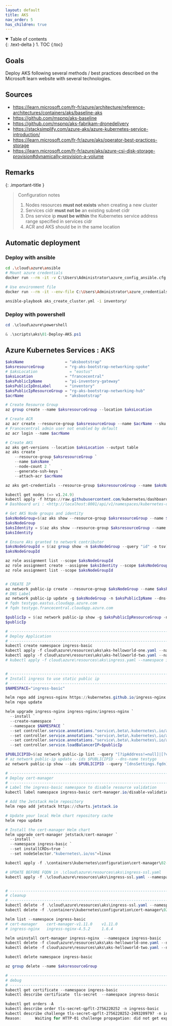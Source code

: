 ```yaml
---
layout: default
title: AKS
nav_order: 5
has_children: true
---
```


<details open markdown="block">
  <summary>
    Table of contents
  </summary>
  {: .text-delta }
1. TOC
{:toc}
</details>

## Goals

Deploy AKS following several methods / best practices described on the Microsoft learn website with several technologies.

## Sources

* <https://learn.microsoft.com/fr-fr/azure/architecture/reference-architectures/containers/aks/baseline-aks>
* <https://github.com/mspnp/aks-baseline>
* <https://github.com/mspnp/aks-fabrikam-dronedelivery>
* <https://stacksimplify.com/azure-aks/azure-kubernetes-service-introduction/>
* <https://learn.microsoft.com/fr-fr/azure/aks/operator-best-practices-storage>
* <https://learn.microsoft.com/fr-fr/azure/aks/azure-csi-disk-storage-provision#dynamically-provision-a-volume>

## Remarks

{: .important-title }
> Configuration notes
>
> 1. Nodes resources **must not exists** when creating a new cluster
> 2. Services cidr **must not be** an existing subnet cidr
> 3. Dns service ip **must be within** the Kubernetes service address range specified in services cidr
> 4. ACR and AKS should be in the same location

## Automatic deployment

### Deploy with ansible

``` bash
cd .\cloud\azure\ansible
# Mount azure credentials
docker run --rm -it -v C:\Users\Administrator\azure_config_ansible.cfg:/root/.azure/credentials -v "$(Get-Location):/myapp:rw" -w /myapp local/ansible bash

# Use environment file
docker run --rm -it --env-file C:\Users\Administrator\azure_credentials  -v "$(Get-Location):/myapp:rw" -w /myapp local/ansible bash

ansible-playbook aks_create_cluster.yml -i inventory/
```

### Deploy with powershell

``` powershell
cd .\cloud\azure\powershell

& .\scripts\aks\01-Deploy-AKS.ps1  
```

## Azure Kubernetes Services : AKS

``` powershell
$aksName                  = "aksbootstrap"
$aksresourceGroup         = "rg-aks-bootstrap-networking-spoke"
# $aksLocation              = "eastus"
$aksLocation              = "francecentral"
$aksPublicIpName          = "pi-inventory-gateway"
$aksPublicIpDnsLabel      = "inventory"
$aksPublicIpResourceGroup = "rg-aks-bootstrap-networking-hub"
$acrName                  = "aksbootstrap"

# Create Resource Group
az group create --name $aksresourceGroup --location $aksLocation

# Create ACR
az acr create --resource-group $aksresourceGroup --name $acrName --sku Basic --admin-enabled true
# Francecentral admin user not enabled by default
az acr login --name $acrName

# Create AKS
az aks get-versions --location $aksLocation --output table
az aks create `
    --resource-group $aksresourceGroup `
    --name $aksName `
    --node-count 2 `
    --generate-ssh-keys `
    --attach-acr $acrName

az aks get-credentials --resource-group $aksresourceGroup --name $aksName --overwrite-existing

kubectl get nodes (=> v1.24.9)
kubectl apply -f https://raw.githubusercontent.com/kubernetes/dashboard/v2.7.0/aio/deploy/recommended.yaml
# Dashboard uri : <http://localhost:8001/api/v1/namespaces/kubernetes-dashboard/services/https:kubernetes-dashboard:/proxy/>

# Get AKS Node groups and identity
$aksNodeGroup=$(az aks show --resource-group $aksresourceGroup --name $aksName --query nodeResourceGroup -o tsv)
$aksNodeGroup
$aksIdentity = $(az aks show --resource-group $aksresourceGroup --name $aksName --query "identity.principalId" -o tsv)
$aksIdentity

# Ensure Aks granted to network contributor
$aksNodeGroupId = $(az group show -n $aksNodeGroup --query "id" -o tsv)
$aksNodeGroupId

az role assignment list --scope $aksNodeGroupId
az role assignment create --assignee $aksIdentity --scope $aksNodeGroupId --role "Network Contributor"
az role assignment list --scope $aksNodeGroupId


# CREATE IP
az network public-ip create --resource-group $aksNodeGroup --name $aksPublicIpName --sku Standard --allocation-method static --query publicIp.ipAddress -o tsv
# DNS Label
az network public-ip update -g $aksNodeGroup -n $aksPublicIpName --dns-name $aksPublicIpDnsLabel --allocation-method Static
# fqdn testygo.eastus.cloudapp.azure.com
# fqdn testygo.francecentral.cloudapp.azure.com

$publicIp = $(az network public-ip show -g $aksPublicIpResourceGroup -n $aksPublicIpName -o tsv --query "ipAddress")
$publicIp

# -----------------------------------------------------------------------------------
# Deploy Application
# -----------------------------------------------------------------------------------
kubectl create namespace ingress-basic
kubectl apply -f cloud\azure\resources\aks\aks-helloworld-one.yaml --namespace ingress-basic
kubectl apply -f cloud\azure\resources\aks\aks-helloworld-two.yaml --namespace ingress-basic
# kubectl apply -f cloud\azure\resources\aks\ingress.yaml --namespace ingress-basic


# -----------------------------------------------------------------------------------
# Install ingress to use static public ip
# -----------------------------------------------------------------------------------
$NAMESPACE="ingress-basic"

helm repo add ingress-nginx https://kubernetes.github.io/ingress-nginx
helm repo update

helm upgrade ingress-nginx ingress-nginx/ingress-nginx `
  --install `
  --create-namespace `
  --namespace $NAMESPACE `
  --set controller.service.annotations."service\.beta\.kubernetes\.io/azure-load-balancer-resource-group"=$aksPublicIpResourceGroup `
  --set controller.service.annotations."service\.beta\.kubernetes\.io/azure-load-balancer-health-probe-request-path"=/healthz `
  --set controller.service.annotations."service\.beta\.kubernetes\.io/azure-dns-label-name"=$aksPublicIpDnsLabel `
  --set controller.service.loadBalancerIP=$publicIp

$PUBLICIPID=$(az network public-ip list --query "[?ipAddress!=null]|[?contains(ipAddress, '$publicIp')].[id]" --output tsv)
# az network public-ip update --ids $PUBLICIPID --dns-name testygo
az network public-ip show --ids $PUBLICIPID --query "[dnsSettings.fqdn]" --output tsv

# -----------------------------------------------------------------------------------
# Deploy cert-manager
# -----------------------------------------------------------------------------------
# Label the ingress-basic namespace to disable resource validation
kubectl label namespace ingress-basic cert-manager.io/disable-validation=true

# Add the Jetstack Helm repository
helm repo add jetstack https://charts.jetstack.io

# Update your local Helm chart repository cache
helm repo update

# Install the cert-manager Helm chart
helm upgrade cert-manager jetstack/cert-manager `
  --install `
  --namespace ingress-basic `
  --set installCRDs=true `
  --set nodeSelector."kubernetes\.io/os"=linux

kubectl apply -f .\containers\kubernetes\configuration\cert-manager\02-cluster-issuer.yaml --namespace ingress-basic

# UPDATE BEFORE FQDN in .\cloud\azure\resources\aks\ingress-ssl.yaml 
kubectl apply -f .\cloud\azure\resources\aks\ingress-ssl.yaml --namespace ingress-basic


# -----------------------------------------------------------------------------------
# cleanup
# -----------------------------------------------------------------------------------
kubectl delete -f .\cloud\azure\resources\aks\ingress-ssl.yaml --namespace ingress-basic
kubectl delete -f .\containers\kubernetes\configuration\cert-manager\02-cluster-issuer.yaml

helm list --namespace ingress-basic
# cert-manager    cert-manager-v1.11.0    v1.11.0
# ingress-nginx   ingress-nginx-4.5.2     1.6.4

helm uninstall cert-manager ingress-nginx  --namespace ingress-basic
kubectl delete -f cloud\azure\resources\aks\aks-helloworld-one.yaml --namespace ingress-basic
kubectl delete -f cloud\azure\resources\aks\aks-helloworld-two.yaml --namespace ingress-basic

kubectl delete namespace ingress-basic

az group delete --name $aksresourceGroup

# -----------------------------------------------------------------------------------
# debug
# -----------------------------------------------------------------------------------
kubectl get certificate --namespace ingress-basic
kubectl describe certificate  tls-secret  --namespace ingress-basic

kubectl get orders -A
kubectl describe order tls-secret-qpflt-2756220252 -n ingress-basic
kubectl describe challenge tls-secret-qpflt-2756220252-2493209797 -n ingress-basic
Reason:      Waiting for HTTP-01 challenge propagation: did not get expected response when querying endpoint, expected "s2PdyetI1DoBwvSMC7plrnWhfHKqRIJITmB3BPJG8PI.qlDBuMT9NFjbO3jZv_iL5uoU-L8Wa83fFqQfZSgZSyA" but got:

```